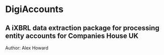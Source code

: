 # DigiAccounts
## A iXBRL data extraction package for processing entity accounts for Companies House UK

Author: Alex Howard

